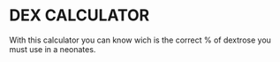 # DEX CALCULATOR

With this calculator you can know wich is the correct % of dextrose you must use in a neonates.

